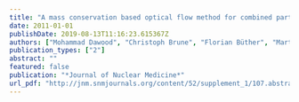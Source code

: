 ```yaml
---
title: "A mass conservation based optical flow method for combined partial volume and cardiac motion correction in 3D PET"
date: 2011-01-01
publishDate: 2019-08-13T11:16:23.615367Z
authors: ["Mohammad Dawood", "Christoph Brune", "Florian Büther", "Martin Burger", "Michael Schafers", "Klaus Schäfers"]
publication_types: ["2"]
abstract: ""
featured: false
publication: "*Journal of Nuclear Medicine*"
url_pdf: "http://jnm.snmjournals.org/content/52/supplement_1/107.abstract?sid=6ff58d1a-88b4-4bc1-b39a-2ea389222c14"
---
```


